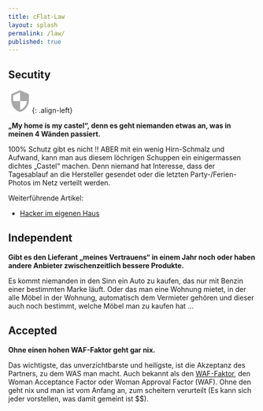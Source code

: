 ```yaml
---
title: cFlat-Law
layout: splash
permalink: /law/
published: true
---
```


## Secutity

![image-left](/assets/images/security.svg){: .align-left}

**„My home is my castel“, denn es geht niemanden etwas an, was in meinen 4 Wänden passiert.**

100% Schutz gibt es nicht !!  ABER mit ein wenig Hirn-Schmalz und Aufwand, kann man aus diesem löchrigen Schuppen ein einigermassen dichtes „Castel“ machen. Denn niemand hat Interesse, dass der Tagesablauf an die Hersteller gesendet oder die letzten Party-/Ferien-Photos im Netz verteilt werden. 

Weiterführende Artikel:
- [Hacker im eigenen Haus](http://digitalpresent.tagesspiegel.de/hacker-im-eigenen-haus)

## Independent

**Gibt es den Lieferant „meines Vertrauens“ in einem Jahr noch oder haben andere Anbieter zwischenzeitlich bessere Produkte.**

Es kommt niemanden in den Sinn ein Auto zu kaufen, das nur mit Benzin einer bestimmten Marke läuft. Oder das man eine Wohnung mietet, in der alle Möbel in der Wohnung, automatisch dem Vermieter gehören und dieser auch noch bestimmt, welche Möbel man zu kaufen hat … 

## Accepted

**Ohne einen hohen WAF-Faktor geht gar nix.**

Das wichtigste, das unverzichtbarste und heiligste, ist die Akzeptanz des Partners, zu dem WAS man macht. Auch bekannt als den [WAF-Faktor](https://de.wikipedia.org/wiki/Woman_acceptance_factor), den Woman Acceptance Factor oder Woman Approval Factor (WAF). Ohne den geht nix und man ist vom Anfang an, zum scheitern verurteilt (Es kann sich jeder vorstellen, was damit gemeint ist $$).
